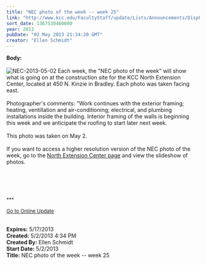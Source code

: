 ```yaml
---
title: "NEC photo of the week -- week 25"
link: "http://www.kcc.edu/FacultyStaff/update/Lists/Announcements/DispForm.aspx?ID=1101"
sort_date: 1367530460000
year: 2013
pubDate: "02 May 2013 21:34:20 GMT"
creator: "Ellen Schmidt"
---
```


<div><b>Body:</b> <div class="ExternalClass9ED3D601BECE434C9A880164B97537BC"><div> </div>
<div><img alt="NEC-2013-05-02" src="/SiteCollectionImages/NEC-2013-05-02.jpg" /> Each week, the &quot;NEC photo of the week&quot; will show what is going on at the construction site for the KCC North Extension Center, located at 450 N. Kinzie in Bradley. Each photo was taken facing east.<br /> <br />Photographer's comments: &quot;Work continues with the exterior framing; heating, ventillation and air-conditioning; electrical, and plumbing installations inside the building. Interior framing of the walls is beginning this week and we anticipate the roofing to start later next week. </div>
<div> </div>
<div>This photo was taken on May 2.</div>
<div><br />If you want to access a higher resolution version of the NEC photo of the week, go to the <a href="/Community/Collegeinfo/collegelocations/Pages/nec.aspx">North Extension Center page</a> and view the slideshow of photos. </div>
<div> </div>
<div> </div>
<div>
<div> </div>
<div> </div>
<div>
<p><font size="2">***</font></p>
<p><font size="2"><a href="/FacultyStaff/update/Pages/dailyupdate.aspx">Go to Online Update</a></font><font size="2"></p></font><br /></div></div></div></div>
<div><b>Expires:</b> 5/17/2013</div>
<div><b>Created:</b> 5/2/2013 4:34 PM</div>
<div><b>Created By:</b> Ellen Schmidt</div>
<div><b>Start Date:</b> 5/2/2013</div>
<div><b>Title:</b> NEC photo of the week -- week 25</div>

